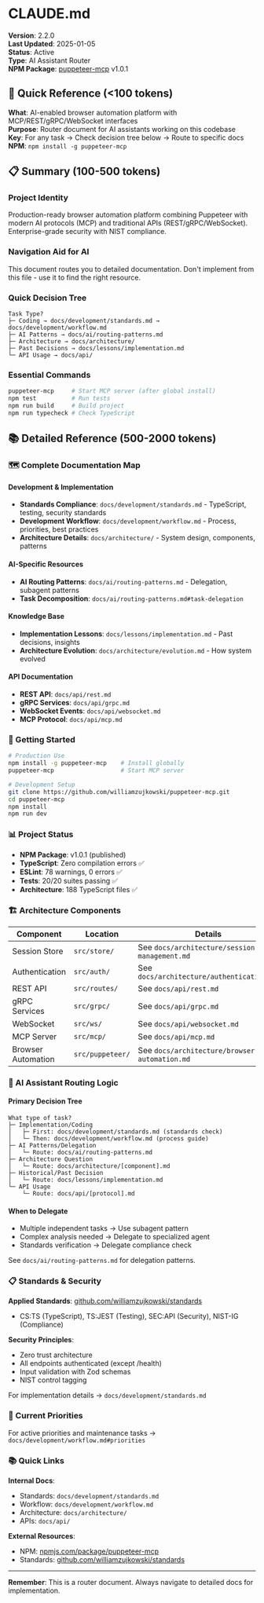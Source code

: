 # CLAUDE.md

**Version**: 2.2.0  
**Last Updated**: 2025-01-05  
**Status**: Active  
**Type**: AI Assistant Router  
**NPM Package**: [puppeteer-mcp](https://www.npmjs.com/package/puppeteer-mcp) v1.0.1

## 🎯 Quick Reference (<100 tokens)

**What**: AI-enabled browser automation platform with MCP/REST/gRPC/WebSocket interfaces  
**Purpose**: Router document for AI assistants working on this codebase  
**Key**: For any task → Check decision tree below → Route to specific docs  
**NPM**: `npm install -g puppeteer-mcp`

## 📋 Summary (100-500 tokens)

### Project Identity

Production-ready browser automation platform combining Puppeteer with modern AI protocols (MCP) and
traditional APIs (REST/gRPC/WebSocket). Enterprise-grade security with NIST compliance.

### Navigation Aid for AI

This document routes you to detailed documentation. Don't implement from this file - use it to find
the right resource.

### Quick Decision Tree

```
Task Type?
├─ Coding → docs/development/standards.md → docs/development/workflow.md
├─ AI Patterns → docs/ai/routing-patterns.md
├─ Architecture → docs/architecture/
├─ Past Decisions → docs/lessons/implementation.md
└─ API Usage → docs/api/
```

### Essential Commands

```bash
puppeteer-mcp     # Start MCP server (after global install)
npm test          # Run tests
npm run build     # Build project
npm run typecheck # Check TypeScript
```

## 📚 Detailed Reference (500-2000 tokens)

### 🗺️ Complete Documentation Map

#### Development & Implementation

- **Standards Compliance**: `docs/development/standards.md` - TypeScript, testing, security
  standards
- **Development Workflow**: `docs/development/workflow.md` - Process, priorities, best practices
- **Architecture Details**: `docs/architecture/` - System design, components, patterns

#### AI-Specific Resources

- **AI Routing Patterns**: `docs/ai/routing-patterns.md` - Delegation, subagent patterns
- **Task Decomposition**: `docs/ai/routing-patterns.md#task-delegation`

#### Knowledge Base

- **Implementation Lessons**: `docs/lessons/implementation.md` - Past decisions, insights
- **Architecture Evolution**: `docs/architecture/evolution.md` - How system evolved

#### API Documentation

- **REST API**: `docs/api/rest.md`
- **gRPC Services**: `docs/api/grpc.md`
- **WebSocket Events**: `docs/api/websocket.md`
- **MCP Protocol**: `docs/api/mcp.md`

### 🚀 Getting Started

```bash
# Production Use
npm install -g puppeteer-mcp    # Install globally
puppeteer-mcp                   # Start MCP server

# Development Setup
git clone https://github.com/williamzujkowski/puppeteer-mcp.git
cd puppeteer-mcp
npm install
npm run dev
```

### 📊 Project Status

- **NPM Package**: v1.0.1 (published)
- **TypeScript**: Zero compilation errors ✅
- **ESLint**: 78 warnings, 0 errors ✅
- **Tests**: 20/20 suites passing ✅
- **Architecture**: 188 TypeScript files ✅

### 🏗️ Architecture Components

| Component          | Location         | Details                                       |
| ------------------ | ---------------- | --------------------------------------------- |
| Session Store      | `src/store/`     | See `docs/architecture/session-management.md` |
| Authentication     | `src/auth/`      | See `docs/architecture/authentication.md`     |
| REST API           | `src/routes/`    | See `docs/api/rest.md`                        |
| gRPC Services      | `src/grpc/`      | See `docs/api/grpc.md`                        |
| WebSocket          | `src/ws/`        | See `docs/api/websocket.md`                   |
| MCP Server         | `src/mcp/`       | See `docs/api/mcp.md`                         |
| Browser Automation | `src/puppeteer/` | See `docs/architecture/browser-automation.md` |

### 🤖 AI Assistant Routing Logic

#### Primary Decision Tree

```
What type of task?
├─ Implementation/Coding
│   ├─ First: docs/development/standards.md (standards check)
│   └─ Then: docs/development/workflow.md (process guide)
├─ AI Patterns/Delegation
│   └─ Route: docs/ai/routing-patterns.md
├─ Architecture Question
│   └─ Route: docs/architecture/[component].md
├─ Historical/Past Decision
│   └─ Route: docs/lessons/implementation.md
└─ API Usage
    └─ Route: docs/api/[protocol].md
```

#### When to Delegate

- Multiple independent tasks → Use subagent pattern
- Complex analysis needed → Delegate to specialized agent
- Standards verification → Delegate compliance check

See `docs/ai/routing-patterns.md` for delegation patterns.

### 📋 Standards & Security

**Applied Standards**:
[github.com/williamzujkowski/standards](https://github.com/williamzujkowski/standards)

- CS:TS (TypeScript), TS:JEST (Testing), SEC:API (Security), NIST-IG (Compliance)

**Security Principles**:

- Zero trust architecture
- All endpoints authenticated (except /health)
- Input validation with Zod schemas
- NIST control tagging

For implementation details → `docs/development/standards.md`

### 🎯 Current Priorities

For active priorities and maintenance tasks → `docs/development/workflow.md#priorities`

### 📚 Quick Links

**Internal Docs**:

- Standards: `docs/development/standards.md`
- Workflow: `docs/development/workflow.md`
- Architecture: `docs/architecture/`
- APIs: `docs/api/`

**External Resources**:

- NPM: [npmjs.com/package/puppeteer-mcp](https://www.npmjs.com/package/puppeteer-mcp)
- Standards: [github.com/williamzujkowski/standards](https://github.com/williamzujkowski/standards)

---

**Remember**: This is a router document. Always navigate to detailed docs for implementation.
